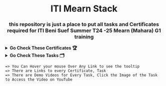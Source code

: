 <h1 align="center">
  ITI Mearn Stack
</h1>
<h3 align="center">
  this repository is just a place to put all tasks and Certificates required for ITI Beni Suef Summer T24 -25 Mearn (Mahara) G1 training
</h3>

<details>
<summary><strong>Go Check These Certificates 🏆</strong></summary>

- I have [HTML&CSS](./Certificates/HTML&CSS_Course_Certificate.pdf "Go to the certificate file") Certificate
- I have [JavaScript](./Certificates/JavaScript_Course_Certificate.pdf "Go to the certificate file") Certificate
- I have [JavaScript&ES6](./Certificates/JavaScript&ES6_Course_Certificate.pdf "Go to the certificate file") Certificate
- I have [React JS](./Certificates/React_Course_Certificate.pdf "Go to the certificate file") Certificate
- I have [TypeScript](./Certificates/TypeScript_Course_Certificate.pdf "Go to the certificate file") Certificate
- I have [Mongo db](./Certificates/MongoDB_Course_Certificate.pdf "Go to the certificate file") Certificate

</details>

<details>
<summary><strong>Go Check These Tasks 🗂️</strong></summary>
<br>

- [HTML & CSS Task](./Tasks/HTML_&_CSS_Task "Go to the Task file") is done ✅
  <br><br>
  [![HTML & CSS Task Video](https://img.youtube.com/vi/FzpzlepvBXY/0.jpg)](https://youtu.be/FzpzlepvBXY "Wanna See a Demo?")
- [JavaScript Task](./Tasks/JavaScript_task "Go to the Task file") is done ✅
  <br><br>
  [![JavaScript Task Video](https://img.youtube.com/vi/4CdCpMp3dyo/0.jpg)](https://youtu.be/4CdCpMp3dyo "Wanna See a Demo?")
- [ES6 Task](./Tasks/ES6_task "Go to the Task file") is done ✅
  <br><br>
  [![ES6 Task Video](https://img.youtube.com/vi/xKQXR3340SQ/0.jpg)](https://youtu.be/xKQXR3340SQ "Wanna See a Demo?")
- [React Task](./Tasks/React_task "Go to the Task file") is done ✅
  <br><br>
  [![React Task Video](https://img.youtube.com/vi/7isSoldO0vk/0.jpg)](https://youtu.be/7isSoldO0vk "Wanna See a Demo?")

</details>

```
=> You Can Hover your mouse Over Any Link to see the tooltip
=> There are Links to every Certificate, Task
=> There are Demo Videos for Every Task, Click the Image of the Task to Access the Video on YouTube  
```
